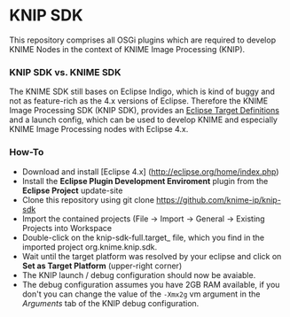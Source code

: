 KNIP SDK
==============
This repository comprises all OSGi plugins which are required to develop KNIME Nodes in the context of KNIME Image Processing (KNIP).

### KNIP SDK vs. KNIME SDK
The KNIME SDK still bases on Eclipse Indigo, which is kind of buggy and not as feature-rich as the 4.x versions of Eclipse. Therefore
the KNIME Image Processing SDK (KNIP SDK), provides an [Eclipse Target Definitions](https://wiki.eclipse.org/PDE/Target_Definitions) and a launch config, which can be used to develop KNIME and especially
KNIME Image Processing nodes with Eclipse 4.x.

### How-To
- Download and install [Eclipse 4.x] (http://eclipse.org/home/index.php)
- Install the __Eclipse Plugin Development Enviroment__ plugin from the __Eclipse Project__ update-site
- Clone this repository using git clone https://github.com/knime-ip/knip-sdk
- Import the contained projects (File -> Import -> General -> Existing Projects into Workspace 
- Double-click on the knip-sdk-full.target_ file, which you find in the imported project org.knime.knip.sdk.
- Wait until the target platform was resolved by your eclipse and click on __Set as Target Platform__ (upper-right corner)
- The KNIP launch / debug configuration should now be avaiable.
- The debug configuration assumes you have 2GB RAM available, if you don't you can change the value of the ````-Xmx2g```` vm argument in the _Arguments_ tab of the KNIP debug configuration.
